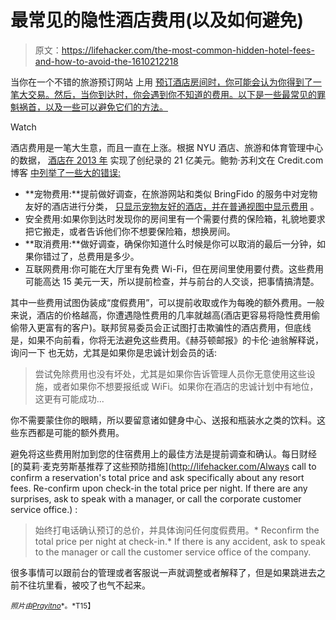 # 最常见的隐性酒店费用(以及如何避免)

> 原文：<https://lifehacker.com/the-most-common-hidden-hotel-fees-and-how-to-avoid-the-1610212218>

当你在一个不错的旅游预订网站 上用 [预订酒店房间时，你可能会认为你得到了一笔大交易。然后，当你到达时，你会遇到你不知道的费用。以下是一些最常见的罪魁祸首，以及一些可以避免它们的方法。](https://lifehacker.com/five-best-cheap-travel-booking-sites-5795117)

Watch

酒店费用是一笔大生意，而且一直在上涨。根据 NYU 酒店、旅游和体育管理中心的数据， [酒店在 2013 年](http://www.usatoday.com/story/dispatches/2013/08/13/hotels-fees-surcharges-nyu/2649739/) 实现了创纪录的 21 亿美元。鲍勃·苏利文在 Credit.com 博客 [中列举了一些大的错误:](http://blog.credit.com/2014/07/hotel-gotchas-87810/)

*   **宠物费用:**提前做好调查，在旅游网站和类似 BringFido 的服务中对宠物友好的酒店进行分类， [只显示宠物友好的酒店，并在普通视图中显示费用](http://lifehacker.com/bringfido-app-finds-pet-friendly-hotels-dog-parks-and-1607448997) 。
*   安全费用:如果你到达时发现你的房间里有一个需要付费的保险箱，礼貌地要求把它搬走，或者告诉他们你不想要保险箱，想换房间。
*   **取消费用:**做好调查，确保你知道什么时候是你可以取消的最后一分钟，如果你错过了，总费用是多少。
*   互联网费用:你可能在大厅里有免费 Wi-Fi，但在房间里使用要付费。这些费用可能高达 15 美元一天，所以提前检查，并与前台的人交谈，把事情搞清楚。

其中一些费用试图伪装成“度假费用”，可以提前收取或作为每晚的额外费用。一般来说，酒店的价格越高，你遭遇隐性费用的几率就越高(酒店更容易将隐性费用偷偷带入更富有的客户)。联邦贸易委员会正试图打击欺骗性的酒店费用，但底线是，如果不向前看，你将无法避免这些费用。《赫芬顿邮报》的卡伦·迪翁解释说，询问一下 也无妨，尤其是如果你是忠诚计划会员的话:

> 尝试免除费用也没有坏处，尤其是如果你告诉管理人员你无意使用这些设施，或者如果你不想要报纸或 WiFi。如果你在酒店的忠诚计划中有地位，这更有可能成功...

你不需要蒙住你的眼睛，所以要留意诸如健身中心、送报和瓶装水之类的饮料。这些东西都是可能的额外费用。

避免将这些费用附加到您的住宿费用上的最佳方法是提前调查和确认。每日财经 [的莫莉·麦克劳斯基推荐了这些预防措施](http://lifehacker.com/Always call to confirm a reservation's total price and ask specifically about any resort fees. Re-confirm upon check-in the total price per night. If there are any surprises, ask to speak with a manager, or call the corporate customer service office.) :

> 始终打电话确认预订的总价，并具体询问任何度假费用。*   Reconfirm the total price per night at check-in.*   If there is any accident, ask to speak to the manager or call the customer service office of the company.

很多事情可以跟前台的管理或者客服说一声就调整或者解释了，但是如果跳进去之前不往坑里看，被咬了也气不起来。

<small>*照片由*</small>[<small>*Prayitno*</small>](https://www.flickr.com/photos/prayitnophotography/8422434334)<small>*。*T15】</small>